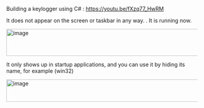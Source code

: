 Building a keylogger using C# : https://youtu.be/fXzq77_HwRM 

It does not appear on the screen or taskbar in any way. .
It is running now.


<img width="2559" height="71" alt="image" src="https://github.com/user-attachments/assets/2737e5c8-204d-4433-a674-74a0cb827adf" />








It only shows up in startup applications, and you can use it by hiding its name, for example (win32)



<img width="764" height="59" alt="image" src="https://github.com/user-attachments/assets/cb53dde7-5504-4e83-bece-37945cb0bdf3" />



































